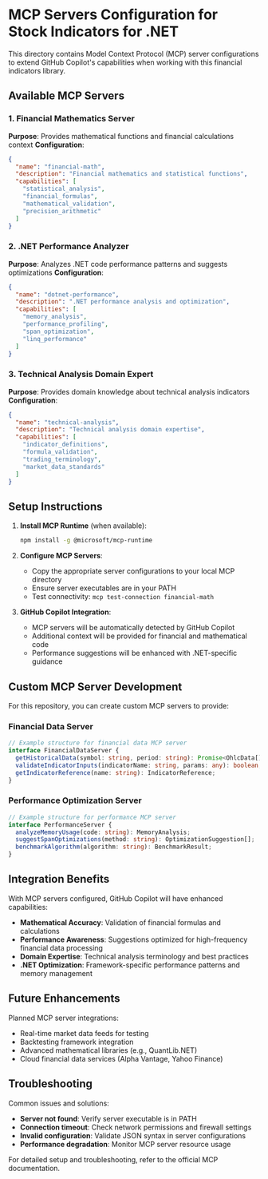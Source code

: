 # MCP Servers Configuration for Stock Indicators for .NET

This directory contains Model Context Protocol (MCP) server configurations to extend GitHub Copilot's capabilities when working with this financial indicators library.

## Available MCP Servers

### 1. Financial Mathematics Server
**Purpose**: Provides mathematical functions and financial calculations context
**Configuration**:
```json
{
  "name": "financial-math",
  "description": "Financial mathematics and statistical functions",
  "capabilities": [
    "statistical_analysis",
    "financial_formulas", 
    "mathematical_validation",
    "precision_arithmetic"
  ]
}
```

### 2. .NET Performance Analyzer
**Purpose**: Analyzes .NET code performance patterns and suggests optimizations
**Configuration**:
```json
{
  "name": "dotnet-performance",
  "description": ".NET performance analysis and optimization",
  "capabilities": [
    "memory_analysis",
    "performance_profiling",
    "span_optimization",
    "linq_performance"
  ]
}
```

### 3. Technical Analysis Domain Expert
**Purpose**: Provides domain knowledge about technical analysis indicators
**Configuration**:
```json
{
  "name": "technical-analysis",
  "description": "Technical analysis domain expertise",
  "capabilities": [
    "indicator_definitions",
    "formula_validation",
    "trading_terminology",
    "market_data_standards"
  ]
}
```

## Setup Instructions

1. **Install MCP Runtime** (when available):
   ```bash
   npm install -g @microsoft/mcp-runtime
   ```

2. **Configure MCP Servers**:
   - Copy the appropriate server configurations to your local MCP directory
   - Ensure server executables are in your PATH
   - Test connectivity: `mcp test-connection financial-math`

3. **GitHub Copilot Integration**:
   - MCP servers will be automatically detected by GitHub Copilot
   - Additional context will be provided for financial and mathematical code
   - Performance suggestions will be enhanced with .NET-specific guidance

## Custom MCP Server Development

For this repository, you can create custom MCP servers to provide:

### Financial Data Server
```typescript
// Example structure for financial data MCP server
interface FinancialDataServer {
  getHistoricalData(symbol: string, period: string): Promise<OhlcData[]>;
  validateIndicatorInputs(indicatorName: string, params: any): boolean;
  getIndicatorReference(name: string): IndicatorReference;
}
```

### Performance Optimization Server  
```typescript
// Example structure for performance MCP server
interface PerformanceServer {
  analyzeMemoryUsage(code: string): MemoryAnalysis;
  suggestSpanOptimizations(method: string): OptimizationSuggestion[];
  benchmarkAlgorithm(algorithm: string): BenchmarkResult;
}
```

## Integration Benefits

With MCP servers configured, GitHub Copilot will have enhanced capabilities:

- **Mathematical Accuracy**: Validation of financial formulas and calculations
- **Performance Awareness**: Suggestions optimized for high-frequency financial data processing
- **Domain Expertise**: Technical analysis terminology and best practices
- **.NET Optimization**: Framework-specific performance patterns and memory management

## Future Enhancements

Planned MCP server integrations:
- Real-time market data feeds for testing
- Backtesting framework integration
- Advanced mathematical libraries (e.g., QuantLib.NET)
- Cloud financial data services (Alpha Vantage, Yahoo Finance)

## Troubleshooting

Common issues and solutions:
- **Server not found**: Verify server executable is in PATH
- **Connection timeout**: Check network permissions and firewall settings
- **Invalid configuration**: Validate JSON syntax in server configurations
- **Performance degradation**: Monitor MCP server resource usage

For detailed setup and troubleshooting, refer to the official MCP documentation.